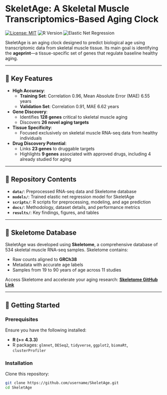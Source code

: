 # **SkeletAge: A Skeletal Muscle Transcriptomics-Based Aging Clock**  

[![License: MIT](https://img.shields.io/badge/License-MIT-green.svg)](https://opensource.org/licenses/MIT)
![R Version](https://img.shields.io/badge/R-%3E%3D4.3.3-blue)
![Elastic Net Regression](https://img.shields.io/badge/ElasticNet-%E2%9C%94-green)  

SkeletAge is an aging clock designed to predict biological age using transcriptomic data from skeletal muscle tissue. Its main goal is identifying the **ageprint**—a tissue-specific set of genes that regulate baseline healthy aging.  

---

## 🌟 **Key Features**  

- **High Accuracy**:  
  - **Training Set**: Correlation 0.96, Mean Absolute Error (MAE) 6.55 years  
  - **Validation Set**: Correlation 0.91, MAE 6.62 years  
- **Gene Discovery**:  
  - Identifies **128 genes** critical to skeletal muscle aging  
  - Discovers **26 novel aging targets**  
- **Tissue Specificity**:  
  - Focused exclusively on skeletal muscle RNA-seq data from healthy individuals  
- **Drug Discovery Potential**:  
  - Links **23 genes** to druggable targets  
  - Highlights **9 genes** associated with approved drugs, including 4 already studied for aging  

---

## 📂 **Repository Contents**  

- **`data/`**: Preprocessed RNA-seq data and Skeletome database  
- **`models/`**: Trained elastic net regression model for SkeletAge  
- **`scripts/`**: R scripts for preprocessing, modeling, and age prediction  
- **`docs/`**: Methodology, dataset details, and performance metrics  
- **`results/`**: Key findings, figures, and tables  

---

## 🧬 **Skeletome Database**  

SkeletAge was developed using **Skeletome**, a comprehensive database of 534 skeletal muscle RNA-seq samples. Skeletome contains:  
- Raw counts aligned to **GRCh38**  
- Metadata with accurate age labels  
- Samples from 19 to 90 years of age across 11 studies  

Access Skeletome and accelerate your aging research: **[Skeletome GitHub Link](#)**  

---

## 🚀 **Getting Started**  

### **Prerequisites**  
Ensure you have the following installed:  
- **R (>= 4.3.3)**  
- R packages: `glmnet`, `DESeq2`, `tidyverse`, `ggplot2`, `biomaRt`, `clusterProfiler`  

### **Installation**  
Clone this repository:  

```bash
git clone https://github.com/username/SkeletAge.git
cd SkeletAge
